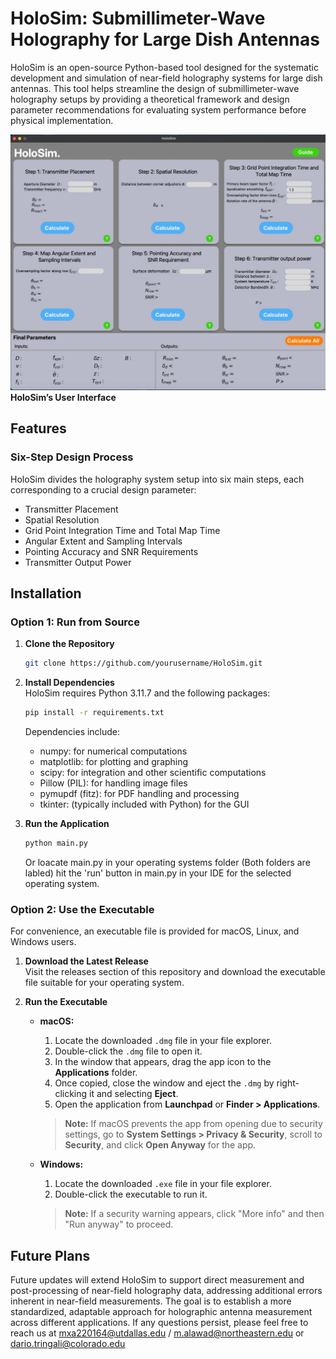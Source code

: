 # HoloSim: Submillimeter-Wave Holography for Large Dish Antennas

HoloSim is an open-source Python-based tool designed for the systematic development and simulation of near-field holography systems for large dish antennas. This tool helps streamline the design of submillimeter-wave holography setups by providing a theoretical framework and design parameter recommendations for evaluating system performance before physical implementation.

![HoloSim UI](Readme_Images/UI.jpg)
**HoloSim’s User Interface**

## Features

### Six-Step Design Process
HoloSim divides the holography system setup into six main steps, each corresponding to a crucial design parameter:
- Transmitter Placement
- Spatial Resolution
- Grid Point Integration Time and Total Map Time
- Angular Extent and Sampling Intervals
- Pointing Accuracy and SNR Requirements
- Transmitter Output Power

## Installation

### Option 1: Run from Source

1. **Clone the Repository**
   ```bash
   git clone https://github.com/yourusername/HoloSim.git
   ```

2. **Install Dependencies**  
   HoloSim requires Python 3.11.7 and the following packages:
   ```bash
   pip install -r requirements.txt
   ```
   Dependencies include:
   - numpy: for numerical computations
   - matplotlib: for plotting and graphing
   - scipy: for integration and other scientific computations
   - Pillow (PIL): for handling image files
   - pymupdf (fitz): for PDF handling and processing
   - tkinter: (typically included with Python) for the GUI

3. **Run the Application**
   ```bash
   python main.py 
   ```
   Or loacate main.py in your operating systems folder (Both folders are labled) hit the 'run' button in main.py in your IDE for the selected operating system. 

### Option 2: Use the Executable 

For convenience, an executable file is provided for macOS, Linux, and Windows users.

1. **Download the Latest Release**  
   Visit the releases section of this repository and download the executable file suitable for your operating system.

2. **Run the Executable**  
   - **macOS:**
     1. Locate the downloaded `.dmg` file in your file explorer.
     2. Double-click the `.dmg` file to open it.
     3. In the window that appears, drag the app icon to the **Applications** folder.
     4. Once copied, close the window and eject the `.dmg` by right-clicking it and selecting **Eject**.
     5. Open the application from **Launchpad** or **Finder > Applications**.

     > **Note:** If macOS prevents the app from opening due to security settings, go to **System Settings > Privacy & Security**, scroll to **Security**, and click **Open Anyway** for the app.

   - **Windows:**
     1. Locate the downloaded `.exe` file in your file explorer.
     2. Double-click the executable to run it.
     > **Note:** If a security warning appears, click "More info" and then "Run anyway" to proceed.

## Future Plans

Future updates will extend HoloSim to support direct measurement and post-processing of near-field holography data, addressing additional errors inherent in near-field measurements. The goal is to establish a more standardized, adaptable approach for holographic antenna measurement across different applications. If any questions persist, please feel free to reach us at mxa220164@utdallas.edu / m.alawad@northeastern.edu or dario.tringali@colorado.edu
